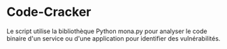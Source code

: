 # Code-Cracker
Le script utilise la bibliothèque Python mona.py pour analyser le code binaire d'un service ou d'une application pour identifier des vulnérabilités.
